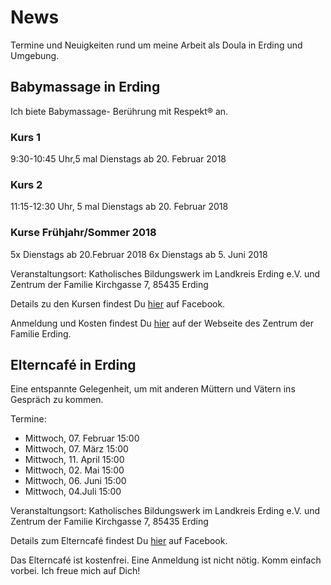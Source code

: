 # News
Termine und Neuigkeiten rund um meine Arbeit als Doula in Erding und Umgebung.

## Babymassage in Erding
Ich biete Babymassage- Berührung mit Respekt® an.

### Kurs 1

9:30-10:45 Uhr,5 mal Dienstags ab 20. Februar 2018

### Kurs 2

11:15-12:30 Uhr, 5 mal Dienstags ab 20. Februar 2018

### Kurse Frühjahr/Sommer 2018

5x Dienstags ab 20.Februar 2018
6x Dienstags ab 5. Juni 2018

Veranstaltungsort: Katholisches Bildungswerk im Landkreis Erding e.V. und Zentrum der Familie Kirchgasse 7, 85435 Erding

Details zu den Kursen findest Du [hier](https://www.facebook.com/pg/DoulaAlisaFoth/events/?ref=page_internal) auf Facebook.

Anmeldung und Kosten findest Du [hier](https://www.zentrumderfamilie-erding.de/veranstaltungen/babyzeit.html) auf der Webseite des Zentrum der Familie Erding.

## Elterncafé in Erding
Eine entspannte Gelegenheit, um mit anderen Müttern und Vätern ins Gespräch zu kommen.

Termine:

- Mittwoch, 07. Februar  15:00
- Mittwoch, 07. März     15:00
- Mittwoch, 11. April    15:00
- Mittwoch, 02. Mai      15:00
- Mittwoch, 06. Juni     15:00
- Mittwoch, 04.Juli      15:00


Veranstaltungsort: Katholisches Bildungswerk im Landkreis Erding e.V. und Zentrum der Familie Kirchgasse 7, 85435 Erding

Details zum Elterncafé findest Du [hier](https://www.facebook.com/events/1763297197038173/) auf Facebook.

Das Elterncafé ist kostenfrei. Eine Anmeldung ist nicht nötig. Komm einfach vorbei. Ich freue mich auf Dich!

